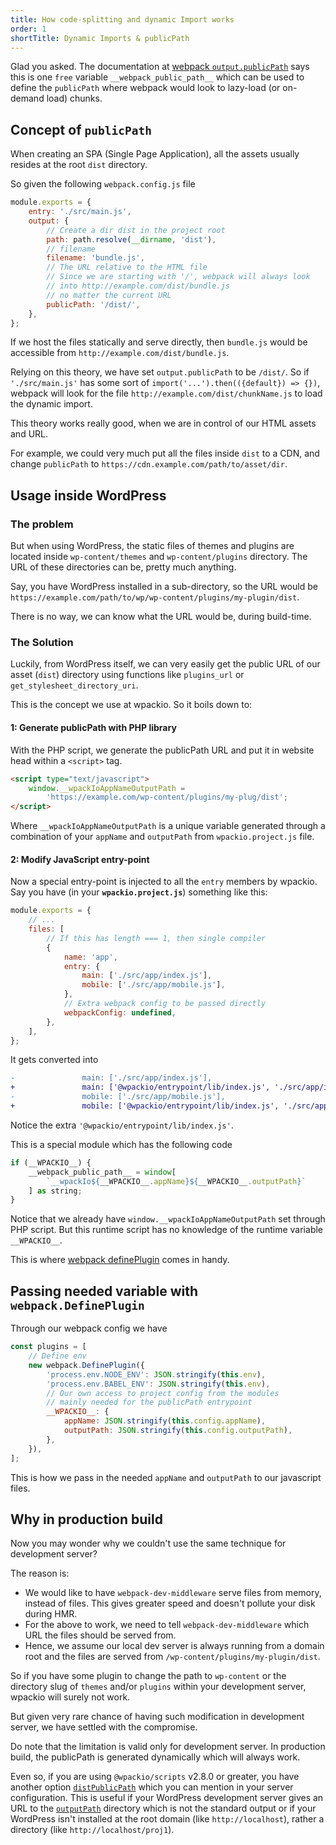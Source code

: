 ```yaml
---
title: How code-splitting and dynamic Import works
order: 1
shortTitle: Dynamic Imports & publicPath
---
```


Glad you asked. The documentation at [webpack `output.publicPath`](https://webpack.js.org/configuration/output/#output-publicpath)
says this is one `free` variable `__webpack_public_path__` which can be used to
define the `publicPath` where webpack would look to lazy-load
(or on-demand load) chunks.

## Concept of `publicPath`

When creating an SPA (Single Page Application), all the assets usually
resides at the root `dist` directory.

So given the following `webpack.config.js` file

```js
module.exports = {
	entry: './src/main.js',
	output: {
		// Create a dir dist in the project root
		path: path.resolve(__dirname, 'dist'),
		// filename
		filename: 'bundle.js',
		// The URL relative to the HTML file
		// Since we are starting with '/', webpack will always look
		// into http://example.com/dist/bundle.js
		// no matter the current URL
		publicPath: '/dist/',
	},
};
```

If we host the files statically and serve directly, then `bundle.js` would be
accessible from `http://example.com/dist/bundle.js`.

Relying on this theory, we have set `output.publicPath` to be `/dist/`. So if
`'./src/main.js'` has some sort of `import('...').then(({default}) => {})`,
webpack will look for the file `http://example.com/dist/chunkName.js` to load
the dynamic import.

This theory works really good, when we are in control of our HTML assets and URL.

For example, we could very much put all the files inside `dist` to a CDN, and
change `publicPath` to `https://cdn.example.com/path/to/asset/dir`.

## Usage inside WordPress

### The problem

But when using WordPress, the static files of themes and plugins are located
inside `wp-content/themes` and `wp-content/plugins` directory. The URL of these
directories can be, pretty much anything.

Say, you have WordPress installed in a sub-directory, so the URL would be
`https://example.com/path/to/wp/wp-content/plugins/my-plugin/dist`.

There is no way, we can know what the URL would be, during build-time.

### The Solution

Luckily, from WordPress itself, we can very easily get the public URL of our
asset (`dist`) directory using functions like `plugins_url` or `get_stylesheet_directory_uri`.

This is the concept we use at wpackio. So it boils down to:

#### 1: Generate publicPath with PHP library

With the PHP script, we generate the publicPath URL and put it in website
head within a `<script>` tag.

```html
<script type="text/javascript">
	window.__wpackIoAppNameOutputPath =
		'https://example.com/wp-content/plugins/my-plug/dist';
</script>
```

Where `__wpackIoAppNameOutputPath` is a unique variable generated through a
combination of your `appName` and `outputPath` from `wpackio.project.js` file.

#### 2: Modify JavaScript entry-point

Now a special entry-point is injected to all the `entry` members by wpackio.
Say you have (in your **`wpackio.project.js`**) something like this:

```js
module.exports = {
	// ...
	files: [
		// If this has length === 1, then single compiler
		{
			name: 'app',
			entry: {
				main: ['./src/app/index.js'],
				mobile: ['./src/app/mobile.js'],
			},
			// Extra webpack config to be passed directly
			webpackConfig: undefined,
		},
	],
};
```

It gets converted into

```diff
-				main: ['./src/app/index.js'],
+				main: ['@wpackio/entrypoint/lib/index.js', './src/app/index.js'],
-				mobile: ['./src/app/mobile.js'],
+				mobile: ['@wpackio/entrypoint/lib/index.js', './src/app/mobile.js'],
```

Notice the extra `'@wpackio/entrypoint/lib/index.js'`.

This is a special module which has the following code

```js
if (__WPACKIO__) {
	__webpack_public_path__ = window[
		`__wpackIo${__WPACKIO__.appName}${__WPACKIO__.outputPath}`
	] as string;
}
```

Notice that we already have `window.__wpackIoAppNameOutputPath` set through PHP
script. But this runtime script has no knowledge of the runtime variable `__WPACKIO__`.

This is where [webpack definePlugin](https://webpack.js.org/plugins/define-plugin/)
comes in handy.

## Passing needed variable with `webpack.DefinePlugin`

Through our webpack config we have

```js
const plugins = [
	// Define env
	new webpack.DefinePlugin({
		'process.env.NODE_ENV': JSON.stringify(this.env),
		'process.env.BABEL_ENV': JSON.stringify(this.env),
		// Our own access to project config from the modules
		// mainly needed for the publicPath entrypoint
		__WPACKIO__: {
			appName: JSON.stringify(this.config.appName),
			outputPath: JSON.stringify(this.config.outputPath),
		},
	}),
];
```

This is how we pass in the needed `appName` and `outputPath` to our javascript
files.

## Why in production build

Now you may wonder why we couldn't use the same technique for development server?

The reason is:

-   We would like to have `webpack-dev-middleware` serve files from memory, instead of
    files. This gives greater speed and doesn't pollute your disk during HMR.
-   For the above to work, we need to tell `webpack-dev-middleware` which URL the files
    should be served from.
-   Hence, we assume our local dev server is always running from a domain root and
    the files are served from `/wp-content/plugins/my-plugin/dist`.

So if you have some plugin to change the path to `wp-content` or the directory
slug of `themes` and/or `plugins` within your development server, wpackio will
surely not work.

But given very rare chance of having such modification in development server, we
have settled with the compromise.

Do note that the limitation is valid only for development server. In production
build, the publicPath is generated dynamically which will always work.

Even so, if you are using `@wpackio/scripts` v2.8.0 or greater, you have
another option [`distPublicPath`](/apis/server-configuration/#distpublicpath-string)
which you can mention in your server configuration. This is useful if your
WordPress development server gives an URL to the [`outputPath`](/apis/project-configuration/#outputpath-string) directory which
is not the standard output or if your WordPress isn't installed at the root
domain (like `http://localhost`), rather a directory (like `http://localhost/proj1`).
